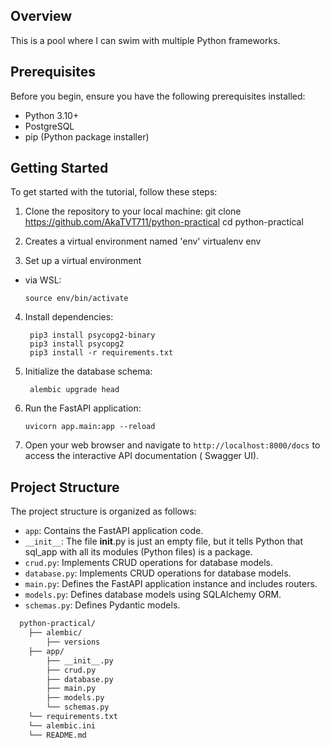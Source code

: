 ## Overview

This is a pool where I can swim with multiple Python frameworks.

## Prerequisites

Before you begin, ensure you have the following prerequisites installed:

- Python 3.10+
- PostgreSQL
- pip (Python package installer)

## Getting Started

To get started with the tutorial, follow these steps:

1. Clone the repository to your local machine:
   git clone https://github.com/AkaTVT711/python-practical
   cd python-practical


2. Creates a virtual environment named 'env'
   virtualenv env


3. Set up a virtual environment

- via WSL:
  ```
  source env/bin/activate
  ```

4. Install dependencies:
   ```
    pip3 install psycopg2-binary
    pip3 install psycopg2
    pip3 install -r requirements.txt
    ```

5. Initialize the database schema:
   ```
    alembic upgrade head
   ```

6. Run the FastAPI application:
   ```
   uvicorn app.main:app --reload
   ```

7. Open your web browser and navigate to `http://localhost:8000/docs` to access the interactive API documentation (
   Swagger UI).

## Project Structure

The project structure is organized as follows:

- `app`: Contains the FastAPI application code.
- `__init__`: The file __init__.py is just an empty file, but it tells Python that sql_app with all its modules (Python files) is a package.
- `crud.py`: Implements CRUD operations for database models.
- `database.py`: Implements CRUD operations for database models.
- `main.py`: Defines the FastAPI application instance and includes routers.
- `models.py`: Defines database models using SQLAlchemy ORM.
- `schemas.py`:  Defines Pydantic models.


```bash
  python-practical/
    ├── alembic/
        ├── versions
    ├── app/
        ├── __init__.py
        ├── crud.py
        ├── database.py
        ├── main.py
        ├── models.py
        └── schemas.py
    └── requirements.txt
    └── alembic.ini
    └── README.md
```
